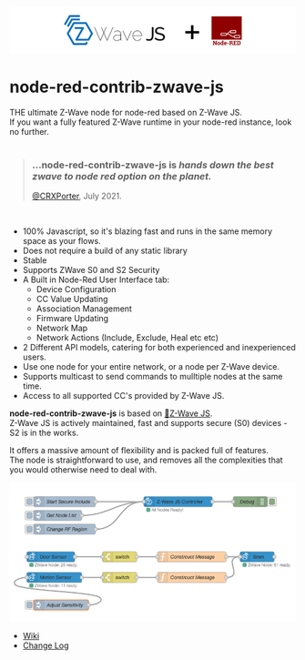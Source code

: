 ![Image](./resources/ReadMe.png)  

# node-red-contrib-zwave-js

THE ultimate Z-Wave node for node-red based on Z-Wave JS.  
If you want a fully featured Z-Wave runtime in your node-red instance, look no further.  
<br />  
> ### ...node-red-contrib-zwave-js is _hands down the best zwave to node red option on the planet._  
> [@CRXPorter](https://github.com/crxporter), July 2021.  
<br />  

  - 100% Javascript, so it's blazing fast and runs in the same memory space as your flows.
  - Does not require a build of any static library
  - Stable
  - Supports ZWave S0 and S2 Security
  - A Built in Node-Red User Interface tab:
    - Device Configuration
    - CC Value Updating
    - Association Management
    - Firmware Updating
    - Network Map
    - Network Actions (Include, Exclude, Heal etc etc)
  - 2 Different API models, catering for both experienced and inexperienced users.
  - Use one node for your entire network, or a node per Z-Wave device.
  - Supports multicast to send commands to mulltiple nodes at the same time.
  - Access to all supported CC's provided by Z-Wave JS.

**node-red-contrib-zwave-js** is based on  [&#x1F517;Z-Wave JS](https://zwave-js.github.io/node-zwave-js/#/).  
Z-Wave JS is actively  maintained, fast and supports secure (S0) devices - S2 is in the works.

It offers a massive amount of flexibility and is packed full of features.   
The node is straightforward to use, and removes all the complexities that you would otherwise need to deal with.

![Image](./resources/Demo.png)  

 - [Wiki](https://github.com/zwave-js/node-red-contrib-zwave-js/wiki/getting-started)
 - [Change Log](./CHANGELOG.md)




